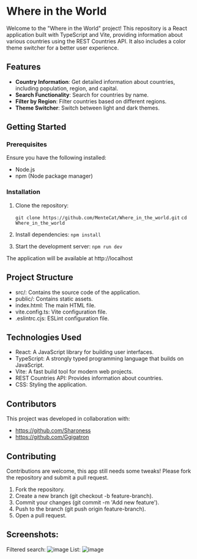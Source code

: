 # Where in the World

Welcome to the "Where in the World" project! This repository is a React application built with TypeScript and Vite, providing information about various countries using the REST Countries API. It also includes a color theme switcher for a better user experience.

## Features

- **Country Information**: Get detailed information about countries, including population, region, and capital.
- **Search Functionality**: Search for countries by name.
- **Filter by Region**: Filter countries based on different regions.
- **Theme Switcher**: Switch between light and dark themes.

## Getting Started

### Prerequisites

Ensure you have the following installed:

- Node.js
- npm (Node package manager)

### Installation

1. Clone the repository:
   
   `git clone https://github.com/MenteCat/Where_in_the_world.git`
   `cd Where_in_the_world`
   
3. Install dependencies:
   `npm install`
   
4. Start the development server:
   `npm run dev`

The application will be available at http://localhost

## Project Structure

- src/: Contains the source code of the application.
- public/: Contains static assets.
- index.html: The main HTML file.
- vite.config.ts: Vite configuration file.
- .eslintrc.cjs: ESLint configuration file.

## Technologies Used

- React: A JavaScript library for building user interfaces.
- TypeScript: A strongly typed programming language that builds on JavaScript.
- Vite: A fast build tool for modern web projects.
- REST Countries API: Provides information about countries.
- CSS: Styling the application.

## Contributors

This project was developed in collaboration with:
- https://github.com/Sharoness
- https://github.com/Ggigatron

## Contributing
Contributions are welcome, this app still needs some tweaks! Please fork the repository and submit a pull request.

1. Fork the repository.
2. Create a new branch (git checkout -b feature-branch).
3. Commit your changes (git commit -m 'Add new feature').
4. Push to the branch (git push origin feature-branch).
5. Open a pull request.

## Screenshots: 

Filtered search: ![image](https://github.com/MenteCat/Where_in_the_world/assets/63736914/ab77a2a0-43d2-44ee-9125-c6aea6bf7f5a)
List: ![image](https://github.com/MenteCat/Where_in_the_world/assets/63736914/3bee1df7-8f6f-4e0e-8067-fc97dd00efea)



